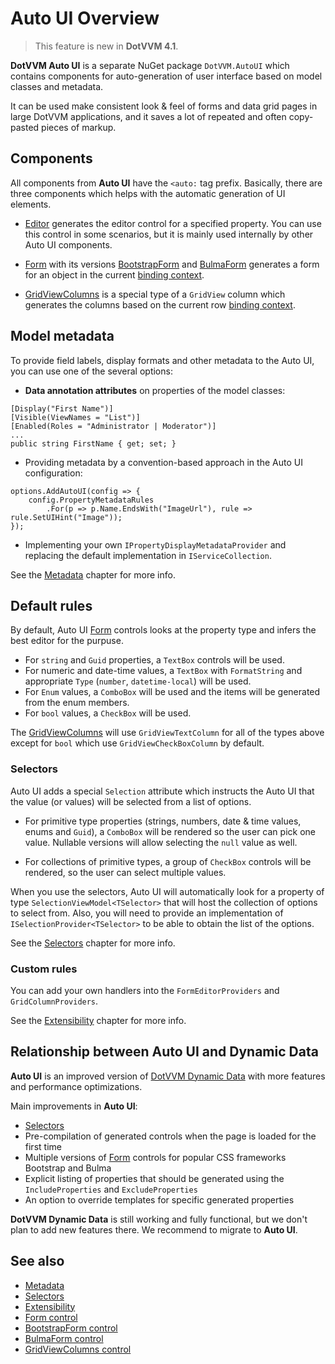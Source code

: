 # Auto UI Overview

> This feature is new in **DotVVM 4.1**.

**DotVVM Auto UI** is a separate NuGet package `DotVVM.AutoUI` which contains components for auto-generation of user interface based on model classes and metadata.

It can be used make consistent look & feel of forms and data grid pages in large DotVVM applications, and it saves a lot of repeated and often copy-pasted pieces of markup.

## Components

All components from **Auto UI** have the `<auto:` tag prefix. Basically, there are three components which helps with the automatic generation of UI elements.

* [Editor](~/controls/builtin-autoui/Editor) generates the editor control for a specified property. You can use this control in some scenarios, but it is mainly used internally by other Auto UI components.

* [Form](~/controls/builtin-autoui/Form) with its versions [BootstrapForm](~/controls/builtin-autoui/BootstrapForm) and [BulmaForm](~/controls/builtin-autoui/BulmaForm) generates a form for an object in the current [binding context](~/pages/concepts/data-binding/binding-context). 

* [GridViewColumns](~/controls/builtin-autoui/GridViewColumns) is a special type of a `GridView` column which generates the columns based on the current row [binding context](~/pages/concepts/data-binding/binding-context). 

## Model metadata

To provide field labels, display formats and other metadata to the Auto UI, you can use one of the several options:

* __Data annotation attributes__ on properties of the model classes:

```CSHARP
[Display("First Name")]
[Visible(ViewNames = "List")]
[Enabled(Roles = "Administrator | Moderator")]
...
public string FirstName { get; set; }
```

* Providing metadata by a convention-based approach in the Auto UI configuration:

```CSHARP
options.AddAutoUI(config => {
    config.PropertyMetadataRules
        .For(p => p.Name.EndsWith("ImageUrl"), rule => rule.SetUIHint("Image"));
});
```

* Implementing your own `IPropertyDisplayMetadataProvider` and replacing the default implementation in `IServiceCollection`.

See the [Metadata](./metadata) chapter for more info.

## Default rules

By default, Auto UI [Form](~/controls/builtin-autoui/Form) controls looks at the property type and infers the best editor for the purpuse.

* For `string` and `Guid` properties, a `TextBox` controls will be used.
* For numeric and date-time values, a `TextBox` with `FormatString` and appropriate `Type` (`number`, `datetime-local`) will be used.
* For `Enum` values, a `ComboBox` will be used and the items will be generated from the enum members. 
* For `bool` values, a `CheckBox` will be used.

The [GridViewColumns](~/controls/builtin-autoui/GridViewColumns) will use `GridViewTextColumn` for all of the types above except for `bool` which use `GridViewCheckBoxColumn` by default. 

### Selectors

Auto UI adds a special `Selection` attribute which instructs the Auto UI that the value (or values) will be selected from a list of options.

* For primitive type properties (strings, numbers, date & time values, enums and `Guid`), a `ComboBox` will be rendered so the user can pick one value. Nullable versions will allow selecting the `null` value as well.

* For collections of primitive types, a group of `CheckBox` controls will be rendered, so the user can select multiple values.

When you use the selectors, Auto UI will automatically look for a property of type `SelectionViewModel<TSelector>` that will host the collection of options to select from. Also, you will need to provide an implementation of `ISelectionProvider<TSelector>` to be able to obtain the list of the options.

See the [Selectors](./selectors.md) chapter for more info.

### Custom rules

You can add your own handlers into the `FormEditorProviders` and `GridColumnProviders`. 

See the [Extensibility](./extensibility) chapter for more info.

## Relationship between Auto UI and Dynamic Data

**Auto UI** is an improved version of [DotVVM Dynamic Data](~/pages/community-add-ons/dotvvm-dynamic-data) with more features and performance optimizations. 

Main improvements in **Auto UI**:

* [Selectors](./selectors.md)
* Pre-compilation of generated controls when the page is loaded for the first time
* Multiple versions of [Form](~/controls/builtin-autoui/Form) controls for popular CSS frameworks Bootstrap and Bulma
* Explicit listing of properties that should be generated using the `IncludeProperties` and `ExcludeProperties`
* An option to override templates for specific generated properties

**DotVVM Dynamic Data** is still working and fully functional, but we don't plan to add new features there. We recommend to migrate to **Auto UI**.

## See also

* [Metadata](./metadata)
* [Selectors](./selectors)
* [Extensibility](./extensibility)
* [Form control](~/controls/builtin-autoui/Form)
* [BootstrapForm control](~/controls/builtin-autoui/BootstrapForm)
* [BulmaForm control](~/controls/builtin-autoui/BulmaForm)
* [GridViewColumns control](~/controls/builtin-autoui/GridViewColumns)